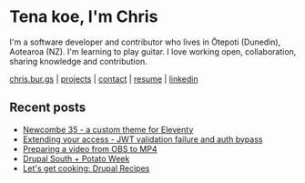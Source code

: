 # Tena koe, I'm Chris

I'm a software developer and contributor who lives in Ōtepoti (Dunedin), Aotearoa (NZ). I'm learning to play guitar. I love working open, collaboration, sharing knowledge and contribution.

[chris.bur.gs](https://chris.bur.gs) | [projects](https://chris.bur.gs/projects/) | [contact](https://chris.bur.gs/contact/) | [resume](https://chris.bur.gs/resume) | [linkedin](https://linkedin.com/in/stephenajulu)

## Recent posts

<!-- BLOG-POST-LIST:START -->
- [Newcombe 35 - a custom theme for Eleventy](https://chris.bur.gs/newcombe-35/)
- [Extending your access - JWT validation failure and auth bypass](https://chris.bur.gs/extended-access-jwt-bypass/)
- [Preparing a video from OBS to MP4](https://chris.bur.gs/video-for-bug-report/)
- [Drupal South + Potato Week](https://chris.bur.gs/drupal-south-2024/)
- [Let&#39;s get cooking: Drupal Recipes](https://chris.bur.gs/drupal-recipes/)
<!-- BLOG-POST-LIST:END -->
